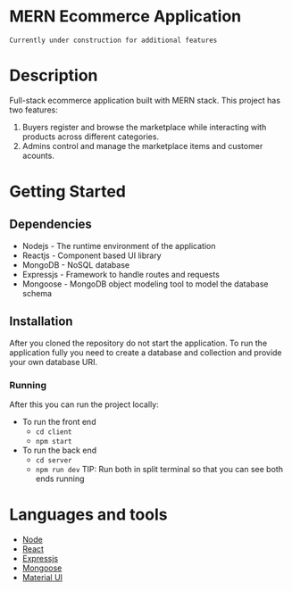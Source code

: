 # MERN Ecommerce Application

<code>Currently under construction for additional features</code>

# Description

Full-stack ecommerce application built with MERN stack. This project has two features:

1. Buyers register and browse the marketplace while interacting with products across different categories.
2. Admins control and manage the marketplace items and customer acounts.

# Getting Started

## Dependencies

- Nodejs - The runtime environment of the application
- Reactjs - Component based UI library
- MongoDB - NoSQL database
- Expressjs - Framework to handle routes and requests
- Mongoose - MongoDB object modeling tool to model the database schema

## Installation

After you cloned the repository do not start the application. To run the application fully you need to create a database and collection and provide your own database URI.

### Running

After this you can run the project locally:

- To run the front end
  - <code>cd client</code>
  - <code>npm start</code>
- To run the back end
  - <code>cd server</code>
  - <code>npm run dev</code>
    TIP: Run both in split terminal so that you can see both ends running

# Languages and tools

- [Node](https://nodejs.org)
- [React](https://reactjs.org/)
- [Expressjs](https://expressjs.com)
- [Mongoose](https://mongoosejs.com)
- [Material UI](https://mui.com/)
